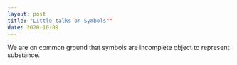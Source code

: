 ```yaml
---
layout: post
title: "Little talks on Symbols""
date: 2020-10-09
---
```


We are on common ground that symbols are incomplete object to represent substance.

